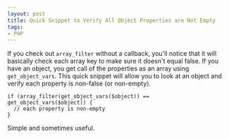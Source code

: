 ```yaml
---
layout: post
title: Quick Snippet to Verify All Object Properties are Not Empty
tags:
- PHP
---
```

If you check out `array_filter` without a callback, you'll notice that it will basically check each array key to make sure it doesn't equal false.  If you have an object, you get call of the properties as an array using `get_object_vars`.  This quick snippet will allow you to look at an object and verify each property is non-false (or non-empty).

```php?start_inline=1
if (array_filter(get_object_vars($object)) == get_object_vars($object)) {
  // each property is non-empty
}
```

Simple and sometimes useful.